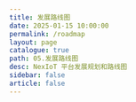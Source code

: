 ```yaml
---
title: 发展路线图
date: 2025-01-15 10:00:00
permalink: /roadmap
layout: page
catalogue: true
path: 05.发展路线图
desc: NexIoT 平台发展规划和路线图
sidebar: false
article: false
---
```

